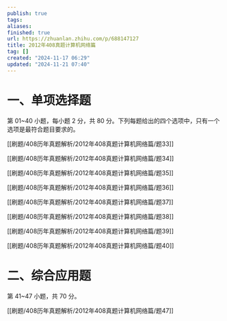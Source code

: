 ```yaml
---
publish: true
tags: 
aliases: 
finished: true
url: https://zhuanlan.zhihu.com/p/688147127
title: 2012年408真题计算机网络篇
tag: []
created: "2024-11-17 06:29"
updated: "2024-11-21 07:40"
---
```

# 一、单项选择题

第 01~40 小题，每小题 2 分，共 80 分。下列每题给出的四个选项中，只有一个选项是最符合题目要求的。

[[刷题/408历年真题解析/2012年408真题计算机网络篇/题33]]

[[刷题/408历年真题解析/2012年408真题计算机网络篇/题34]]

[[刷题/408历年真题解析/2012年408真题计算机网络篇/题35]]

[[刷题/408历年真题解析/2012年408真题计算机网络篇/题36]]

[[刷题/408历年真题解析/2012年408真题计算机网络篇/题37]]

[[刷题/408历年真题解析/2012年408真题计算机网络篇/题38]]

[[刷题/408历年真题解析/2012年408真题计算机网络篇/题39]]

[[刷题/408历年真题解析/2012年408真题计算机网络篇/题40]]

# 二、综合应用题

第 41~47 小题，共 70 分。

[[刷题/408历年真题解析/2012年408真题计算机网络篇/题47]]